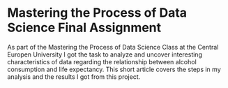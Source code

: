# Mastering the Process of Data Science Final Assignment

As part of the Mastering the Process of Data Science Class at the Central Europen University I got the task to analyze and uncover interesting characteristics of data regarding the relationship between alcohol consumption and life expectancy. This short article covers the steps in my analysis and the results I got from this project.
